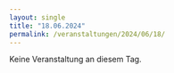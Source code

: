 ```yaml
---
layout: single
title: "18.06.2024"
permalink: /veranstaltungen/2024/06/18/
---
```


Keine Veranstaltung an diesem Tag.
